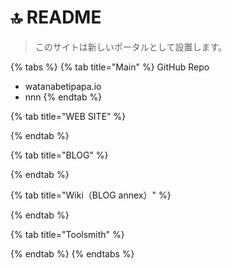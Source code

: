 # 🔝 README

> このサイトは新しいポータルとして設置します。

{% tabs %}
{% tab title="Main" %}
GitHub Repo

* watanabetipapa.io
* nnn
{% endtab %}

{% tab title="WEB SITE" %}

{% endtab %}

{% tab title="BLOG" %}

{% endtab %}

{% tab title="Wiki（BLOG annex）" %}

{% endtab %}

{% tab title="Toolsmith" %}

{% endtab %}
{% endtabs %}

